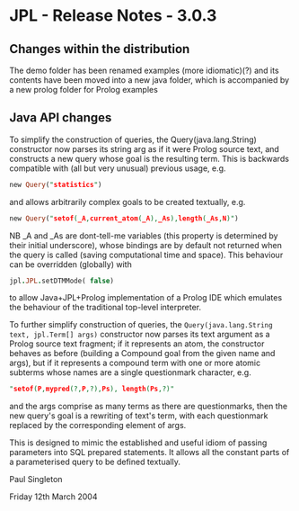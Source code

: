 # JPL - Release Notes - 3.0.3

## Changes within the distribution

The demo folder has been renamed examples (more idiomatic)(?) and its contents have been moved into a new java folder, which is accompanied by a new prolog folder for Prolog examples

## Java API changes

To simplify the construction of queries, the Query(java.lang.String) constructor now parses its string arg as if it were Prolog source text, and constructs a new query whose goal is the resulting term.  This is backwards compatible with (all but very unusual) previous usage, e.g.
```prolog
new Query("statistics")
```
and allows arbitrarily complex goals to be created textually, e.g.
```prolog
new Query("setof(_A,current_atom(_A),_As),length(_As,N)")
```
NB _A and _As are dont-tell-me variables (this property is determined by their initial underscore), whose bindings are by default not returned when the query is called (saving computational time and space).  This behaviour can be overridden (globally) with
```prolog
jpl.JPL.setDTMMode( false)
```
to allow Java+JPL+Prolog implementation of a Prolog IDE which emulates the behaviour of the traditional top-level interpreter. 

To further simplify construction of queries, the `Query(java.lang.String text, jpl.Term[] args)` constructor now parses its text argument as a Prolog source text fragment; if it represents an atom, the constructor behaves as before (building a Compound goal from the given name and args),
but if it represents a compound term with one or more atomic subterms whose names are a single questionmark character, e.g.
```prolog
"setof(P,mypred(?,P,?),Ps), length(Ps,?)"
```
and the args comprise as many terms as there are questionmarks, then the new query's goal is a rewriting of text's term,
with each questionmark replaced by the corresponding element of args.

This is designed to mimic the established and useful idiom of passing parameters into SQL prepared statements.
It allows all the constant parts of a parameterised query to be defined textually.

Paul Singleton

Friday 12th March 2004
